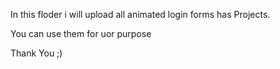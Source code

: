 In this floder i will upload all animated login forms has Projects.

You can use them for uor purpose

Thank You ;)
